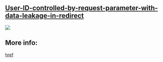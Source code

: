 ## [User-ID-controlled-by-request-parameter-with-data-leakage-in-redirect](https://portswigger.net/web-security/access-control/lab-user-id-controlled-by-request-parameter-with-data-leakage-in-redirect)

![](https://github.com/nu11secur1ty/PortSwigger-Web-Security-Academy/blob/main/Access-control-vulnerabilities/User-ID-controlled-by-request-parameter-with-data-leakage-in-redirect/Docs/Screenshot%202022-05-21%20084343.png)

## More info:
[href](https://www.nu11secur1ty.com/2022/05/user-id-controlled-by-request-parameter.html)
